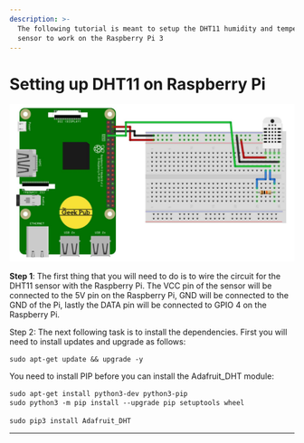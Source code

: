 ```yaml
---
description: >-
  The following tutorial is meant to setup the DHT11 humidity and temperature
  sensor to work on the Raspberry Pi 3
---
```


# Setting up DHT11 on Raspberry Pi

![](.gitbook/assets/dht11sensor.jpg)

**Step 1**: The first thing that you will need to do is to wire the circuit for the DHT11 sensor with the Raspberry Pi. The VCC pin of the sensor will be connected to the 5V pin on the Raspberry Pi, GND will be connected to the GND of the Pi, lastly the DATA pin will be connected to GPIO 4 on the Raspberry Pi.

Step 2: The next following task is to install the dependencies. First you will need to install updates and upgrade as follows:

```text
sudo apt-get update && upgrade -y 
```

You need to install PIP before you can install the Adafruit\_DHT module:

```text
sudo apt-get install python3-dev python3-pip
sudo python3 -m pip install --upgrade pip setuptools wheel

sudo pip3 install Adafruit_DHT
```

  
  
****

